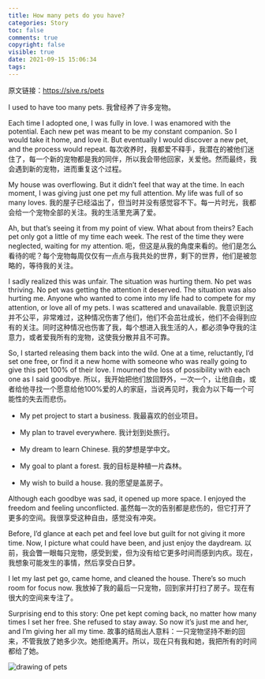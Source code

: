 ```yaml
---
title: How many pets do you have?
categories: Story
toc: false
comments: true
copyright: false
visible: true
date: 2021-09-15 15:06:34
tags:
---
```


原文链接：https://sive.rs/pets


<!--more-->

I used to have too many pets.
我曾经养了许多宠物。


Each time I adopted one, I was fully in love. I was enamored with the potential. Each new pet was meant to be my constant companion. So I would take it home, and love it. But eventually I would discover a new pet, and the process would repeat.
每次收养时，我都爱不释手，我潜在的被他们迷住了，每一个新的宠物都是我的同伴，所以我会带他回家，关爱他。然而最终，我会遇到新的宠物，进而重复这个过程。

My house was overflowing. But it didn’t feel that way at the time. In each moment, I was giving just one pet my full attention. My life was full of so many loves.
我的屋子已经溢出了，但当时并没有感觉容不下。每一片时光，我都会给一个宠物全部的关注。我的生活里充满了爱。

Ah, but that’s seeing it from my point of view. What about from theirs? Each pet only got a little of my time each week. The rest of the time they were neglected, waiting for my attention.
呃，但这是从我的角度来看的。他们是怎么看待的呢？每个宠物每周仅仅有一点点与我共处的世界，剩下的世界，他们是被忽略的，等待我的关注。

I sadly realized this was unfair. The situation was hurting them. No pet was thriving. No pet was getting the attention it deserved. The situation was also hurting me. Anyone who wanted to come into my life had to compete for my attention, or love all of my pets. I was scattered and unavailable.
我意识到这并不公平，非常难过，这种情况伤害了他们，他们不会茁壮成长，他们不会得到应有的关注。同时这种情况也伤害了我，每个想进入我生活的人，都必须争夺我的注意力，或者爱我所有的宠物，这使我分散并且不可靠。

So, I started releasing them back into the wild. One at a time, reluctantly, I’d set one free, or find it a new home with someone who was really going to give this pet 100% of their love. I mourned the loss of possibility with each one as I said goodbye.
所以，我开始把他们放回野外，一次一个，让他自由，或者给他寻找一个愿意给他100%爱的人的家庭，当说再见时，我会为以下每一个可能性的失去而悲伤。

- My pet project to start a business.
  我最喜欢的创业项目。

- My plan to travel everywhere.
  我计划到处旅行。

- My dream to learn Chinese.
  我的梦想是学中文。

- My goal to plant a forest.
  我的目标是种植一片森林。

- My wish to build a house.
  我的愿望是盖房子。

Although each goodbye was sad, it opened up more space. I enjoyed the freedom and feeling unconflicted.
虽然每一次的告别都是悲伤的，但它打开了更多的空间。我很享受这种自由，感觉没有冲突。

Before, I’d glance at each pet and feel love but guilt for not giving it more time. Now, I picture what could have been, and just enjoy the daydream.
以前，我会瞥一眼每只宠物，感受到爱，但为没有给它更多时间而感到内疚。现在，我想象可能发生的事情，然后享受白日梦。

I let my last pet go, came home, and cleaned the house. There’s so much room for focus now.
我放掉了我的最后一只宠物，回到家并打扫了房子。现在有很大的空间来专注了。

Surprising end to this story: One pet kept coming back, no matter how many times I set her free. She refused to stay away. So now it’s just me and her, and I’m giving her all my time.
故事的结局出人意料：一只宠物坚持不断的回来，不管我放了她多少次。她拒绝离开。所以，现在只有我和她，我把所有的时间都给了她。

![drawing of pets](https://sive.rs/images/pets.jpg)

